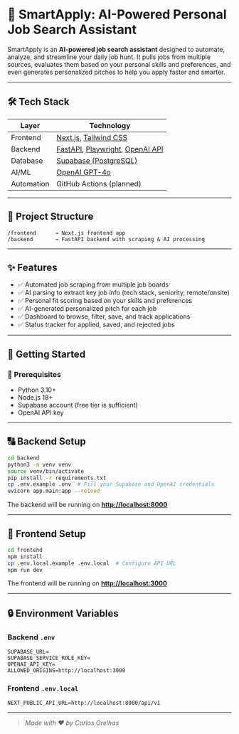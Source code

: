 # 🚀 SmartApply: AI-Powered Personal Job Search Assistant

SmartApply is an **AI-powered job search assistant** designed to automate, analyze, and streamline your daily job hunt. It pulls jobs from multiple sources, evaluates them based on your personal skills and preferences, and even generates personalized pitches to help you apply faster and smarter.

---

## 🛠️ Tech Stack

| Layer      | Technology                                                                                                                                    |
| ---------- | --------------------------------------------------------------------------------------------------------------------------------------------- |
| Frontend   | [Next.js](https://nextjs.org/), [Tailwind CSS](https://tailwindcss.com/)                                                                      |
| Backend    | [FastAPI](https://fastapi.tiangolo.com/), [Playwright](https://playwright.dev/), [OpenAI API](https://platform.openai.com/docs/api-reference) |
| Database   | [Supabase (PostgreSQL)](https://supabase.io/)                                                                                                 |
| AI/ML      | [OpenAI GPT-4o](https://openai.com/gpt-4o)                                                                                                    |
| Automation | GitHub Actions (planned)                                                                                                                      |

---

## 📂 Project Structure

```
/frontend      → Next.js frontend app
/backend       → FastAPI backend with scraping & AI processing
```

---

## ✨ Features

- ✅ Automated job scraping from multiple job boards
- ✅ AI parsing to extract key job info (tech stack, seniority, remote/onsite)
- ✅ Personal fit scoring based on your skills and preferences
- ✅ AI-generated personalized pitch for each job
- ✅ Dashboard to browse, filter, save, and track applications
- ✅ Status tracker for applied, saved, and rejected jobs

---

## 🚀 Getting Started

### 🔧 Prerequisites

- Python 3.10+
- Node.js 18+
- Supabase account (free tier is sufficient)
- OpenAI API key

---

## 🔠 Backend Setup

```bash
cd backend
python3 -m venv venv
source venv/bin/activate
pip install -r requirements.txt
cp .env.example .env  # Fill your Supabase and OpenAI credentials
uvicorn app.main:app --reload
```

The backend will be running on **[http://localhost:8000](http://localhost:8000)**

---

## 🎨 Frontend Setup

```bash
cd frontend
npm install
cp .env.local.example .env.local  # Configure API URL
npm run dev
```

The frontend will be running on **[http://localhost:3000](http://localhost:3000)**

---

## 🔒 Environment Variables

### Backend `.env`

```
SUPABASE_URL=
SUPABASE_SERVICE_ROLE_KEY=
OPENAI_API_KEY=
ALLOWED_ORIGINS=http://localhost:3000
```

### Frontend `.env.local`

```
NEXT_PUBLIC_API_URL=http://localhost:8000/api/v1
```

---

> _Made with ❤️ by Carlos Orelhas_
